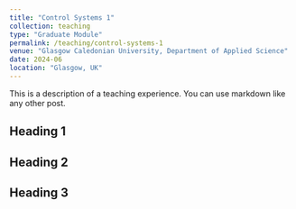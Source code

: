 ```yaml
---
title: "Control Systems 1"
collection: teaching
type: "Graduate Module"
permalink: /teaching/control-systems-1
venue: "Glasgow Caledonian University, Department of Applied Science"
date: 2024-06
location: "Glasgow, UK"
---
```


This is a description of a teaching experience. You can use markdown like any other post.

## Heading 1

## Heading 2

## Heading 3
